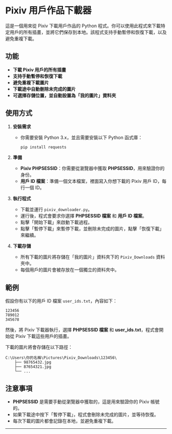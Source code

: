 # Pixiv 用戶作品下載器

這是一個用來從 Pixiv 下載用戶作品的 Python 程式。你可以使用此程式來下載特定用戶的所有插畫，並將它們保存到本地。該程式支持手動暫停和恢復下載，以及避免重複下載。

## 功能

- **下載 Pixiv 用戶的所有插畫**
- **支持手動暫停和恢復下載**
- **避免重複下載圖片**
- **下載途中自動刪除未完成的圖片**
- **可選擇存儲位置，並自動設置為「我的圖片」資料夾**

## 使用方式

1. **安裝需求**
   - 你需要安裝 Python 3.x，並且需要安裝以下 Python 函式庫：
     ```bash
     pip install requests
     ```

2. **準備**
   - **Pixiv PHPSESSID**：你需要從瀏覽器中獲取 **PHPSESSID**，用來驗證你的身份。
   - **用戶 ID 檔案**：準備一個文本檔案，裡面寫入你想下載的 Pixiv 用戶 ID，每行一個 ID。

3. **執行程式**
   - 下載並運行 `pixiv_downloader.py`。
   - 運行後，程式會要求你選擇 **PHPSESSID 檔案** 和 **用戶 ID 檔案**。
   - 點擊「開始下載」來啟動下載過程。
   - 點擊「暫停下載」來暫停下載，並刪除未完成的圖片，點擊「恢復下載」來繼續。

4. **下載存儲**
   - 所有下載的圖片將存儲在「我的圖片」資料夾下的 `Pixiv_Downloads` 資料夾中。
   - 每個用戶的圖片會被存放在一個獨立的資料夾中。

## 範例

假設你有以下的用戶 ID 檔案 `user_ids.txt`，內容如下：

```
123456
789012
345678
```

然後，將 Pixiv 下載器執行，選擇 **PHPSESSID 檔案** 和 **user_ids.txt**，程式會開始從 Pixiv 下載這些用戶的插畫。

下載的圖片將會存儲在以下路徑：
```
C:\Users\你的名稱\Pictures\Pixiv_Downloads\123456\
    ├── 98765432.jpg
    ├── 87654321.jpg
    └── ...
```

## 注意事項

- **PHPSESSID** 是需要手動從瀏覽器中獲取的，這是用來驗證你的 Pixiv 帳號的。
- 如果下載途中按下「暫停下載」，程式會刪除未完成的圖片，並等待恢復。
- 每次下載的圖片都會記錄在本地，並避免重複下載。

---
